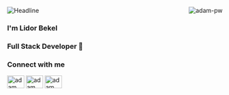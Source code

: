 <div>
    <p><img align="right" src="https://github.com/Adam-pw/Adam-pw/blob/main/animation_500_kxa883sd.gif" alt="adam-pw" /></p>
    <div align=left>
        <img src="https://readme-typing-svg.herokuapp.com?color=%236FDA44&size=32&center=true&vCenter=true&width=200&height=50&lines=Hi+there+%F0%9F%91%8B" alt="Headline" />
    </div>
    <h3 align="left">I'm Lidor Bekel</h3>
<h3 align="left">Full Stack Developer 🚀</h3>
<h3 align="left">Connect with me</h3>
<p align="left">
  <a href="https://www.linkedin.com/in/lidor-bekel/" target="blank"><img align="center"
      src="https://raw.githubusercontent.com/rahuldkjain/github-profile-readme-generator/master/src/images/icons/Social/linked-in-alt.svg"
      alt="adam pithewan" height="30" width="40" /></a>
      <a href="https://www.facebook.com/lidor.bekel" target="blank"><img align="center"
      src="https://raw.githubusercontent.com/rahuldkjain/github-profile-readme-generator/master/src/images/icons/Social/facebook.svg"
      alt="adam pithen wala" height="30" width="40" /></a>
          <a href="https://lidorbekel1@gmail.com" target="blank"><img align="center"
      src="https://img.icons8.com/doodle/38/000000/gmail-new.png"
      alt="adam pithen wala" height="30" width="40" /></a>
</a>
</p>
<br>
</div>
